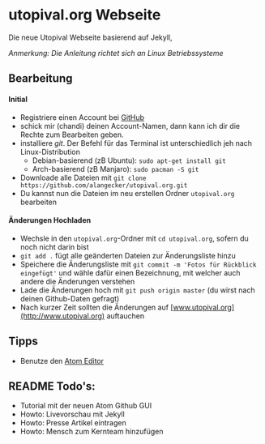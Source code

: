
# utopival.org Webseite
Die neue Utopival Webseite basierend auf Jekyll,

_Anmerkung: Die Anleitung richtet sich an Linux Betriebssysteme_
## Bearbeitung
#### Initial
- Registriere einen Account bei [GitHub](https://github.com)
- schick mir (chandi) deinen Account-Namen, dann kann ich dir die Rechte zum Bearbeiten geben.
- installiere _git_. Der Befehl für das Terminal ist unterschiedlich jeh nach Linux-Distribution
  - Debian-basierend (zB Ubuntu): `sudo apt-get install git`
  - Arch-basierend (zB Manjaro): `sudo pacman -S git`
- Downloade alle Dateien mit `git clone https://github.com/alangecker/utopival.org.git`
- Du kannst nun die Dateien im neu erstellen Ordner `utopival.org` bearbeiten

#### Änderungen Hochladen
- Wechsle in den `utopival.org`-Ordner mit `cd utopival.org`, sofern du noch nicht darin bist
- `git add .` fügt alle geänderten Dateien zur Änderungsliste hinzu
- Speichere die Änderungsliste mit `git commit -m 'Fotos für Rückblick eingefügt'` und wähle dafür einen Bezeichnung, mit welcher auch andere die Änderungen verstehen
- Lade die Änderungen hoch mit `git push origin master` (du wirst nach deinen Github-Daten gefragt)
- Nach kurzer Zeit sollten die Änderungen auf [www.utopival.org](http://www.utopival.org) auftauchen

## Tipps
- Benutze den [Atom Editor](https://atom.io/)

## README Todo's:
- Tutorial mit der neuen Atom Github GUI
- Howto: Livevorschau mit Jekyll
- Howto: Presse Artikel eintragen
- Howto: Mensch zum Kernteam hinzufügen
